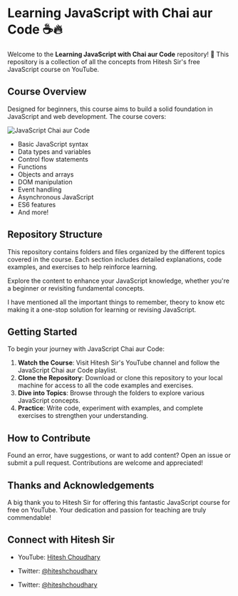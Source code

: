 # Learning JavaScript with Chai aur Code ☕️🔥

Welcome to the **Learning JavaScript with Chai aur Code** repository! 🚀 This repository is a collection of all the concepts from Hitesh Sir's free JavaScript course on YouTube.

## Course Overview

Designed for beginners, this course aims to build a solid foundation in JavaScript and web development. The course covers:

![JavaScript Chai aur Code](https://img.youtube.com/vi/xAvTgCsCHLs/sddefault.jpg)

- Basic JavaScript syntax
- Data types and variables
- Control flow statements
- Functions
- Objects and arrays
- DOM manipulation
- Event handling
- Asynchronous JavaScript
- ES6 features
- And more!

## Repository Structure

This repository contains folders and files organized by the different topics covered in the course. Each section includes detailed explanations, code examples, and exercises to help reinforce learning.

Explore the content to enhance your JavaScript knowledge, whether you're a beginner or revisiting fundamental concepts.

I have mentioned all the important things to remember, theory to know etc making it a one-stop solution for learning or revising JavaScript.

## Getting Started

To begin your journey with JavaScript Chai aur Code:

1. **Watch the Course**: Visit Hitesh Sir's YouTube channel and follow the JavaScript Chai aur Code playlist.
2. **Clone the Repository**: Download or clone this repository to your local machine for access to all the code examples and exercises.
3. **Dive into Topics**: Browse through the folders to explore various JavaScript concepts.
4. **Practice**: Write code, experiment with examples, and complete exercises to strengthen your understanding.

## How to Contribute

Found an error, have suggestions, or want to add content? Open an issue or submit a pull request. Contributions are welcome and appreciated!

## Thanks and Acknowledgements

A big thank you to Hitesh Sir for offering this fantastic JavaScript course for free on YouTube. Your dedication and passion for teaching are truly commendable!

## Connect with Hitesh Sir

- YouTube: [Hitesh Choudhary](https://www.youtube.com/channel/UCXgGY0wkgOzynnHvSEVmE3A)

- Twitter: [@hiteshchoudhary](https://twitter.com/hiteshchoudhary)

- Twitter: [@hiteshchoudhary](https://twitter.com/hiteshchoudhary)
